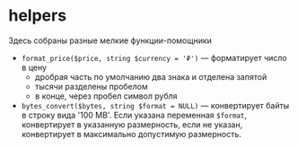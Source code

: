 # helpers

Здесь собраны разные мелкие функции-помощники

 - `format_price($price, string $currency = '₽')` — форматирует число в цену
   - дробрая часть по умолчанию два знака и отделена запятой
   - тысячи разделены пробелом
   - в конце, через пробел символ рубля
 - `bytes_convert($bytes, string $format = NULL)` — конвертирует байты в строку вида '100 MB'. Если указана переменная `$format`, конвертирует в указанную размерность, если не указан, конвертирует в максимально допустимую размерность.

